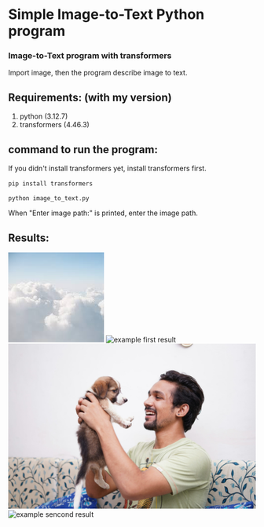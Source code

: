 # Simple Image-to-Text Python program
### Image-to-Text program with transformers

Import image, then the program describe image to text.

## **Requirements: (with my version)**
 1. python          (3.12.7)
 2. transformers    (4.46.3)

 ## **command to run the program:**
 If you didn't install transformers yet, install transformers first. 
```
pip install transformers
```
 
```
python image_to_text.py
```
When "Enter image path:" is printed, enter the image path.

## **Results:**
![example first image](example_image1.jpg)
![example first result](example_result1.jpg)
![example second image](example_image2.jpg)
![example sencond result](example_result2.jpg)
